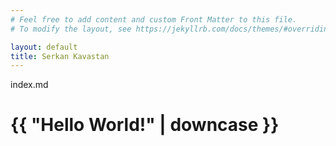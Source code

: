 ```yaml
---
# Feel free to add content and custom Front Matter to this file.
# To modify the layout, see https://jekyllrb.com/docs/themes/#overriding-theme-defaults

layout: default
title: Serkan Kavastan
---
```

index.md
<h1>{{ "Hello World!" | downcase }}</h1>